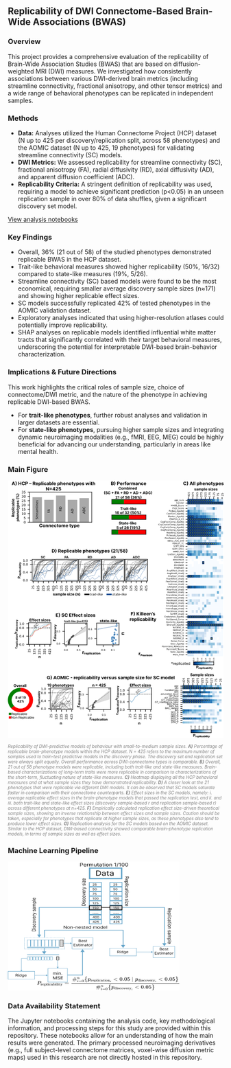 ## Replicability of DWI Connectome-Based Brain-Wide Associations (BWAS)

### Overview

This project provides a comprehensive evaluation of the replicability of Brain-Wide Association Studies (BWAS) that are based on diffusion-weighted MRI (DWI) measures. We investigated how consistently associations between various DWI-derived brain metrics (including streamline connectivity, fractional anisotropy, and other tensor metrics) and a wide range of behavioral phenotypes can be replicated in independent samples.

### Methods

* **Data:** Analyses utilized the Human Connectome Project (HCP) dataset (N up to 425 per discovery/replication split, across 58 phenotypes) and the AOMIC dataset (N up to 425, 19 phenotypes) for validating streamline connectivity (SC) models.
* **DWI Metrics:** We assessed replicability for streamline connectivity (SC), fractional anisotropy (FA), radial diffusivity (RD), axial diffusivity (AD), and apparent diffusion coefficient (ADC).
* **Replicability Criteria:** A stringent definition of replicability was used, requiring a model to achieve significant prediction (p<0.05) in an unseen replication sample in over 80% of data shuffles, given a significant discovery set model.

[View analysis notebooks](https://github.com/rkotikalapudi/brain-behaviour-models.github.io/tree/master/notebooks)
### Key Findings

* Overall, 36% (21 out of 58) of the studied phenotypes demonstrated replicable BWAS in the HCP dataset.
* Trait-like behavioral measures showed higher replicability (50%, 16/32) compared to state-like measures (19%, 5/26).
* Streamline connectivity (SC) based models were found to be the most economical, requiring smaller average discovery sample sizes (n≈171) and showing higher replicable effect sizes.
* SC models successfully replicated 42% of tested phenotypes in the AOMIC validation dataset.
* Exploratory analyses indicated that using higher-resolution atlases could potentially improve replicability.
* SHAP analyses on replicable models identified influential white matter tracts that significantly correlated with their target behavioral measures, underscoring the potential for interpretable DWI-based brain-behavior characterization.

### Implications & Future Directions

This work highlights the critical roles of sample size, choice of connectome/DWI metric, and the nature of the phenotype in achieving replicable DWI-based BWAS.
* For **trait-like phenotypes**, further robust analyses and validation in larger datasets are essential.
* For **state-like phenotypes**, pursuing higher sample sizes and integrating dynamic neuroimaging modalities (e.g., fMRI, EEG, MEG) could be highly beneficial for advancing our understanding, particularly in areas like mental health.

### Main Figure
<img src="main.svg" alt="Replicability of structural connectome-based brain-behaviour models" width="800" height="600">

<p style="font-size: 10px; color: grey; font-style: italic;">
  Replicability of DWI-predictive models of behaviour with small-to-medium sample sizes. <strong>A)</strong> Percentage of replicable brain-phenotype models within the HCP dataset. N = 425 refers to the maximum number of samples used to train-test predictive models in the discovery phase. The discovery set and replication set were always split equally. Overall performance across DWI-connectome types is comparable. <strong>B)</strong> Overall, 21 out of 58 phenotype models were replicable, including both trait-like and state-like measures. Brain-based characterizations of long-term traits were more replicable in comparison to characterizations of the short-term, fluctuating nature of state-like measures. <strong>C)</strong> Heatmap displaying all the HCP behavioral measures and at what sample sizes they have demonstrated replicability. <strong>D)</strong> A closer look at the 21 phenotypes that were replicable via different DWI models. It can be observed that SC models saturate faster in comparison with their connectome counterparts. <strong>E)</strong> Effect sizes in the SC models, namely: i. average replicable effect sizes in the brain-phenotype models that passed the replication test, and ii. and iii. both trait-like and state-like effect sizes (discovery sample-based r and replication sample-based r) across different phenotypes at n=425. <strong>F)</strong> Empirically calculated replication effect size-driven theoretical sample sizes, showing an inverse relationship between effect sizes and sample sizes. Caution should be taken, especially for phenotypes that replicate at higher sample sizes, as these phenotypes also tend to produce lower effect sizes. <strong>G)</strong> Replication analysis for the SC models based on the AOMIC dataset. Similar to the HCP dataset, DWI-based connectivity showed comparable brain-phenotype replication models, in terms of sample sizes as well as effect sizes.
</p>

### Machine Learning Pipeline
<img src="pipe.svg" width="400" height="300">

### Data Availability Statement
The Jupyter notebooks containing the analysis code, key methodological information, and processing steps for this study are provided within this repository. These notebooks allow for an understanding of how the main results were generated. The primary processed neuroimaging derivatives (e.g., full subject-level connectome matrices, voxel-wise diffusion metric maps) used in this research are not directly hosted in this repository.
